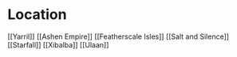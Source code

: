 # Location
[[Yarril]]
[[Ashen Empire]]
[[Featherscale Isles]]
[[Salt and Silence]]
[[Starfall]]
[[Xibalba]]
[[Ulaan]]
